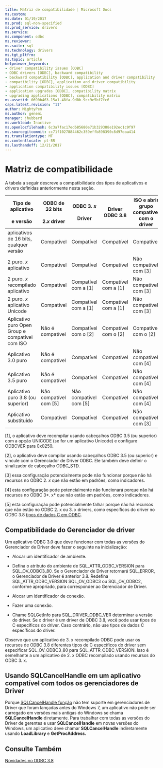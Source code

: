```yaml
---
title: Matriz de compatibilidade | Microsoft Docs
ms.custom: 
ms.date: 01/19/2017
ms.prod: sql-non-specified
ms.prod_service: drivers
ms.service: 
ms.component: odbc
ms.reviewer: 
ms.suite: sql
ms.technology: drivers
ms.tgt_pltfrm: 
ms.topic: article
helpviewer_keywords:
- driver compatibility issues [ODBC]
- ODBC drivers [ODBC], backward compatibility
- backward compatibility [ODBC], application and driver compatibility
- compatibility [ODBC], application and driver compatibility
- application compatibility issues [ODBC]
- application upgrades [ODBC], compatibility matrix
- upgrading applications [ODBC], compatibility matrix
ms.assetid: 0690b463-15a1-48fa-9d0b-9cc9e5bf7fc6
caps.latest.revision: "11"
author: MightyPen
ms.author: genemi
manager: jhubbard
ms.workload: Inactive
ms.openlocfilehash: 6c3a7fac17ed685680e71b329388e192ec1c9f97
ms.sourcegitcommit: cc71f1027884462c359effb898390c8d97eaa414
ms.translationtype: MT
ms.contentlocale: pt-BR
ms.lasthandoff: 12/21/2017
---
```

# <a name="compatibility-matrix"></a>Matriz de compatibilidade
A tabela a seguir descreve a compatibilidade dos tipos de aplicativos e drivers definidas anteriormente nesta seção.  
  
|Tipo de aplicativo<br /><br /> e versão|ODBC de 32 bits<br /><br /> 2.*x* driver|ODBC 3. *x*<br /><br /> Driver|Driver ODBC 3.8|ISO e abrir grupo compatível com o driver|  
|--------------------------------------|-----------------------------------|---------------------------|---------------------|-----------------------------------------|  
|aplicativos de 16 bits, qualquer versão|Compatível|Compatível|Compatível|Compatível|  
|2 puro. *x* aplicativo|Compatível|Compatível|Compatível|Não compatível com [3]|  
|2 puro. *x* recompilado aplicativo|Compatível|Compatível com a [1]|Compatível com a [1]|Não compatível com [3]|  
|2 puro. *x* aplicativo Unicode|Compatível|Compatível com a [1]|Compatível com a [1]|Não compatível com [3]|  
|Aplicativo puro Open Group e compatível com ISO|Não é compatível|Compatível com o [2]|Compatível com o [2]|Compatível com o [2]|  
|Aplicativo 3.0 puro|Não é compatível|Compatível|Compatível|Não compatível com [4]|  
|Aplicativo 3.5 puro|Não é compatível|Compatível|Compatível|Não compatível com [4]|  
|Aplicativo puro 3.8 (ou superior)|Não compatível com [5]|Não compatível com [5]|Compatível|Não compatível com [4]|  
|Aplicativo substituído|Compatível|Compatível|Compatível|Não compatível com [3]|  
  
 [1], o aplicativo deve recompilar usando cabeçalhos ODBC 3.5 (ou superior) com a opção UNICODE (se for um aplicativo Unicode) e configure ODBCVER para 0x0250.  
  
 [2], o aplicativo deve compilar usando cabeçalhos ODBC 3.5 (ou superior) e vincule com o Gerenciador de Driver ODBC. Ele também deve definir o sinalizador de cabeçalho ODBC_STD.  
  
 [3] essa configuração potencialmente pode não funcionar porque não há recursos no ODBC 2. *x* que não estão em padrões, como indicadores.  
  
 [4] esta configuração pode potencialmente não funcionará porque não há recursos no ODBC 3*. x* que não estão em padrões, como indicadores.  
  
 [5] esta configuração pode potencialmente falhar porque não há recursos que não estão no ODBC 2. x ou 3. x drivers, como específicos do driver no ODBC 3.8 [tipos de dados C em ODBC](../../../odbc/reference/develop-app/c-data-types-in-odbc.md).  
  
## <a name="driver-manager-compatibility"></a>Compatibilidade do Gerenciador de driver  
 Um aplicativo ODBC 3.0 que deve funcionar com todas as versões do Gerenciador de Driver deve fazer o seguinte na inicialização:  
  
-   Alocar um identificador de ambiente.  
  
-   Defina o atributo do ambiente de SQL_ATTR_ODBC_VERSION para SQL_OV_ODBC3_80. Se o Gerenciador de Driver retornará SQL_ERROR, o Gerenciador de Driver é anterior 3.8. Redefina SQL_ATTR_ODBC_VERSION SQL_OV_ODBC3 ou SQL_OV_ODBC2, conforme apropriado, para corresponder ao Gerenciador de Driver.  
  
-   Alocar um identificador de conexão.  
  
-   Fazer uma conexão.  
  
-   Chame SQLGetInfo para SQL_DRIVER_ODBC_VER determinar a versão do driver. Se o driver é um driver de ODBC 3.8, você pode usar tipos de C específicos do driver. Caso contrário, não use tipos de dados C específicos do driver.  
  
 Observe que um aplicativo de 3. x recompilado ODBC pode usar os recursos de ODBC 3.8 diferentes tipos de C específicos do driver sem especificar SQL_OV_ODBC3_80 para SQL_ATTR_ODBC_VERSION. Isso é semelhante a um aplicativo de 2. x ODBC recompilado usando recursos do ODBC 3. x.  
  
## <a name="using-sqlcancelhandle-in-an-application-compatible-with-all-driver-managers"></a>Usando SQLCancelHandle em um aplicativo compatível com todos os gerenciadores de Driver  
 Porque [SQLCancelHandle função](../../../odbc/reference/syntax/sqlcancelhandle-function.md) não tem suporte em gerenciadores de Driver que foram lançadas antes do Windows 7, um aplicativo não pode ser carregado em versões mais antigas do Windows se chama **SQLCancelHandle** diretamente. Para trabalhar com todas as versões do Driver de gerentes e usar **SQLCancelHandle** em novas versões do Windows, um aplicativo deve chamar **SQLCancelHandle** indiretamente usando **LoadLibrary** e **GetProcAddress.**  
  
## <a name="see-also"></a>Consulte Também  
 [Novidades no ODBC 3.8](../../../odbc/reference/what-s-new-in-odbc-3-8.md)
